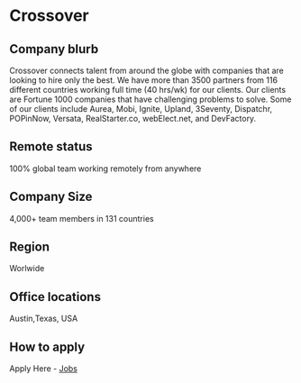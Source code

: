 # Crossover 

## Company blurb

Crossover connects talent from around the globe with companies that are looking to hire only the best. We have more than 3500 partners from 116 different countries working full time (40 hrs/wk) for our clients. Our clients are Fortune 1000 companies that have challenging problems to solve. Some of our clients include Aurea, Mobi, Ignite, Upland, 3Seventy, Dispatchr, POPinNow, Versata, RealStarter.co, webElect.net, and DevFactory.

## Remote status
100% global team working remotely from anywhere

## Company Size
4,000+ team members in 131 countries

## Region
Worlwide

## Office locations
Austin,Texas, USA

## How to apply
Apply Here - [ Jobs ](https://www.crossover.com/jobs)
